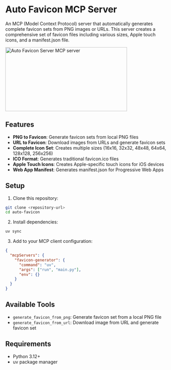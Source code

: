 # Auto Favicon MCP Server

An MCP (Model Context Protocol) server that automatically generates complete favicon sets from PNG images or URLs. This server creates a comprehensive set of favicon files including various sizes, Apple touch icons, and a manifest.json file.

<a href="https://glama.ai/mcp/servers/@dh1011/auto-favicon-mcp">
  <img width="380" height="200" src="https://glama.ai/mcp/servers/@dh1011/auto-favicon-mcp/badge" alt="Auto Favicon Server MCP server" />
</a>

## Features

- **PNG to Favicon**: Generate favicon sets from local PNG files
- **URL to Favicon**: Download images from URLs and generate favicon sets
- **Complete Icon Set**: Creates multiple sizes (16x16, 32x32, 48x48, 64x64, 128x128, 256x256)
- **ICO Format**: Generates traditional favicon.ico files
- **Apple Touch Icons**: Creates Apple-specific touch icons for iOS devices
- **Web App Manifest**: Generates manifest.json for Progressive Web Apps

## Setup

1. Clone this repository:
```bash
git clone <repository-url>
cd auto-favicon
```

2. Install dependencies:
```bash
uv sync
```

3. Add to your MCP client configuration:
```json
{
  "mcpServers": {
    "favicon-generator": {
      "command": "uv",
      "args": ["run", "main.py"],
      "env": {}
    }
  }
}
```

## Available Tools

- `generate_favicon_from_png`: Generate favicon set from a local PNG file
- `generate_favicon_from_url`: Download image from URL and generate favicon set

## Requirements

- Python 3.12+
- uv package manager